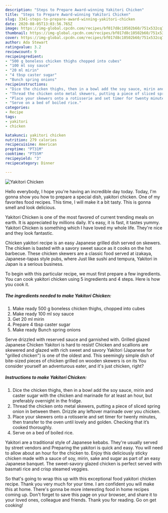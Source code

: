 ```yaml
---
description: "Steps to Prepare Award-winning Yakitori Chicken"
title: "Steps to Prepare Award-winning Yakitori Chicken"
slug: 3341-steps-to-prepare-award-winning-yakitori-chicken
date: 2020-08-05T13:03:56.765Z
image: https://img-global.cpcdn.com/recipes/bf017d8c10502b60/751x532cq70/yakitori-chicken-recipe-main-photo.jpg
thumbnail: https://img-global.cpcdn.com/recipes/bf017d8c10502b60/751x532cq70/yakitori-chicken-recipe-main-photo.jpg
cover: https://img-global.cpcdn.com/recipes/bf017d8c10502b60/751x532cq70/yakitori-chicken-recipe-main-photo.jpg
author: Ada Stewart
ratingvalue: 3.2
reviewcount: 9
recipeingredient:
- "500 g boneless chicken thighs chopped into cubes"
- "100 ml soy sauce"
- "20 ml mirin"
- "4 tbsp caster sugar"
- "Bunch spring onions"
recipeinstructions:
- "Dice the chicken thighs, then in a bowl add the soy sauce, mirin and caster sugar with the chicken and marinade for at least an hour, but preferably overnight in the fridge."
- "Thread the chicken onto metal skewers, putting a piece of sliced spring onion in between them. Drizzle any leftover marinade over you chicken."
- "Place your skewers onto a rotisserie and set timer for twenty minutes, then transfer to the oven until lovely and golden. Checking that it’s cooked thoroughly."
- "Serve on a bed of boiled rice."
categories:
- Recipe
tags:
- yakitori
- chicken

katakunci: yakitori chicken 
nutrition: 279 calories
recipecuisine: American
preptime: "PT31M"
cooktime: "PT55M"
recipeyield: "3"
recipecategory: Dinner

---
```



![Yakitori Chicken](https://img-global.cpcdn.com/recipes/bf017d8c10502b60/751x532cq70/yakitori-chicken-recipe-main-photo.jpg)

Hello everybody, I hope you're having an incredible day today. Today, I'm gonna show you how to prepare a special dish, yakitori chicken. One of my favorites food recipes. This time, I will make it a bit tasty. This is gonna smell and look delicious.

Yakitori Chicken is one of the most favored of current trending meals on earth. It is appreciated by millions daily. It's easy, it is fast, it tastes yummy. Yakitori Chicken is something which I have loved my whole life. They're nice and they look fantastic.

Chicken yakitori recipe is an easy Japanese grilled dish served on skewers. The chicken is basted with a savory sweet sauce as it cooks on the hot barbecue. These chicken skewers are a classic food served at izakaya, Japanese-tapas style pubs, where Just like sushi and tempura, Yakitori in Japan is a serious business.


To begin with this particular recipe, we must first prepare a few ingredients. You can cook yakitori chicken using 5 ingredients and 4 steps. Here is how you cook it.

<!--inarticleads1-->

##### The ingredients needed to make Yakitori Chicken:

1. Make ready 500 g boneless chicken thighs, chopped into cubes
1. Make ready 100 ml soy sauce
1. Get 20 ml mirin
1. Prepare 4 tbsp caster sugar
1. Make ready Bunch spring onions


Serve drizzled with reserved sauce and garnished with. Grilled glazed Japanese Chicken Yakitori is hard to resist! Chicken and scallions are skewered and glazed with rich sweet and savory Yakitori (Japanese for &#34;grilled chicken&#34;) is one of the oldest and. This seemingly simple dish of bite-sized pieces of chicken grilled on wooden skewers is on its You consider yourself an adventurous eater, and it&#39;s just chicken, right? 

<!--inarticleads2-->

##### Instructions to make Yakitori Chicken:

1. Dice the chicken thighs, then in a bowl add the soy sauce, mirin and caster sugar with the chicken and marinade for at least an hour, but preferably overnight in the fridge.
1. Thread the chicken onto metal skewers, putting a piece of sliced spring onion in between them. Drizzle any leftover marinade over you chicken.
1. Place your skewers onto a rotisserie and set timer for twenty minutes, then transfer to the oven until lovely and golden. Checking that it’s cooked thoroughly.
1. Serve on a bed of boiled rice.


Yakitori are a traditional style of Japanese kebabs. They&#39;re usually served by street vendors and Preparing the yakitori is quick and easy. You will need to allow about an hour for the chicken to. Enjoy this deliciously sticky chicken made with a sauce of soy, mirin, sake and sugar as part of an easy Japanese banquet. The sweet-savory glazed chicken is perfect served with basmati rice and crisp steamed veggies. 

So that's going to wrap this up with this exceptional food yakitori chicken recipe. Thank you very much for your time. I am confident you will make this at home. There's gonna be more interesting food in home recipes coming up. Don't forget to save this page on your browser, and share it to your loved ones, colleague and friends. Thank you for reading. Go on get cooking!
